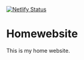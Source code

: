 [![Netlify Status](https://api.netlify.com/api/v1/badges/b54c92c3-2bfa-41b7-9fef-9826c1c2f5bb/deploy-status)](https://app.netlify.com/sites/elegant-khapse-35af66/deploys)

# Homewebsite

This is my home website.